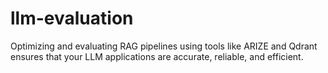 # llm-evaluation
Optimizing and evaluating RAG pipelines using tools like ARIZE and Qdrant ensures that your LLM applications are accurate, reliable, and efficient.
